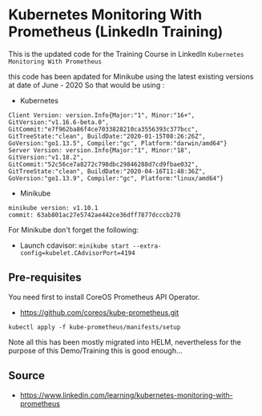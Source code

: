 # Kubernetes Monitoring With Prometheus (LinkedIn Training)

This is the updated code for the Training Course in LinkedIn `Kubernetes Monitoring With Prometheus`

this code has been apdated for Minikube using the latest existing versions at date of June - 2020
So that would be using :

 * Kubernetes
 ```
 Client Version: version.Info{Major:"1", Minor:"16+", GitVersion:"v1.16.6-beta.0", GitCommit:"e7f962ba86f4ce7033828210ca3556393c377bcc", GitTreeState:"clean", BuildDate:"2020-01-15T08:26:26Z", GoVersion:"go1.13.5", Compiler:"gc", Platform:"darwin/amd64"}
Server Version: version.Info{Major:"1", Minor:"18", GitVersion:"v1.18.2", GitCommit:"52c56ce7a8272c798dbc29846288d7cd9fbae032", GitTreeState:"clean", BuildDate:"2020-04-16T11:48:36Z", GoVersion:"go1.13.9", Compiler:"gc", Platform:"linux/amd64"}
```
 * Minikube

```
minikube version: v1.10.1
commit: 63ab801ac27e5742ae442ce36dff7877dcccb278
```

For Minikube don't forget the following:

 * Launch cdavisor: `minikube start --extra-config=kubelet.CAdvisorPort=4194`

## Pre-requisites

You need first to install CoreOS Prometheus API Operator.

* https://github.com/coreos/kube-prometheus.git

```
kubectl apply -f kube-prometheus/manifests/setup
```

Note all this has been mostly migrated into HELM, nevertheless for the purpose of this Demo/Training this is good enough...

## Source

 * https://www.linkedin.com/learning/kubernetes-monitoring-with-prometheus
